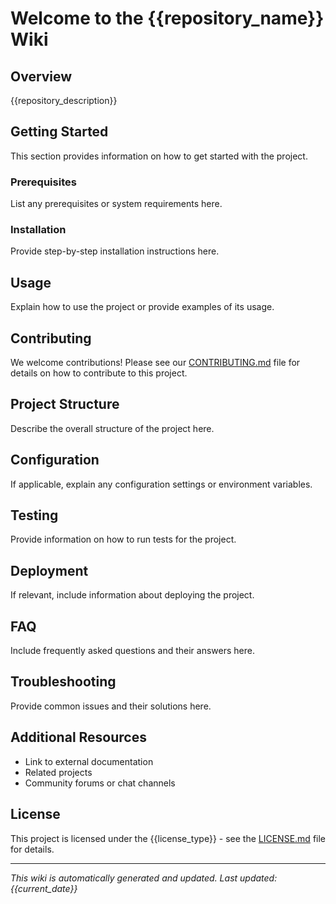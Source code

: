 # Welcome to the {{repository_name}} Wiki

## Overview
{{repository_description}}

## Getting Started
This section provides information on how to get started with the project.

### Prerequisites
List any prerequisites or system requirements here.

### Installation
Provide step-by-step installation instructions here.

## Usage
Explain how to use the project or provide examples of its usage.

## Contributing
We welcome contributions! Please see our [CONTRIBUTING.md](../CONTRIBUTING.md) file for details on how to contribute to this project.

## Project Structure
Describe the overall structure of the project here.

## Configuration
If applicable, explain any configuration settings or environment variables.

## Testing
Provide information on how to run tests for the project.

## Deployment
If relevant, include information about deploying the project.

## FAQ
Include frequently asked questions and their answers here.

## Troubleshooting
Provide common issues and their solutions here.

## Additional Resources
- Link to external documentation
- Related projects
- Community forums or chat channels

## License
This project is licensed under the {{license_type}} - see the [LICENSE.md](../LICENSE.md) file for details.

---

*This wiki is automatically generated and updated. Last updated: {{current_date}}*
